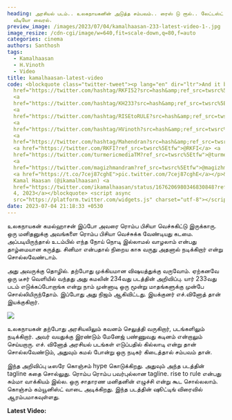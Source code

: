 ```yaml
---
heading: அரசியல் படம்.. உலகநாயகனின் அடுத்த சம்பவம்.. ரைஸ் டு ரூல்.. லேட்டஸ்ட்
  வீடியோ வைரல்.
preview_image: /images/2023/07/04/kamalhaasan-233-latest-video-1-.jpg
image_resize: /cdn-cgi/image/w=640,fit=scale-down,q=80,f=auto
categories: cinema
authors: Santhosh
tags:
  - Kamalhaasan
  - H.Vinoth
  - Video
title: kamalhaasan-latest-video
code: <blockquote class="twitter-tweet"><p lang="en" dir="ltr">And it begins…<a
  href="https://twitter.com/hashtag/RKFI52?src=hash&amp;ref_src=twsrc%5Etfw">#RKFI52</a>
  <a
  href="https://twitter.com/hashtag/KH233?src=hash&amp;ref_src=twsrc%5Etfw">#KH233</a><br>
  <a
  href="https://twitter.com/hashtag/RISEtoRULE?src=hash&amp;ref_src=twsrc%5Etfw">#RISEtoRULE</a>
  <a
  href="https://twitter.com/hashtag/HVinoth?src=hash&amp;ref_src=twsrc%5Etfw">#HVinoth</a>
  <a
  href="https://twitter.com/hashtag/Mahendran?src=hash&amp;ref_src=twsrc%5Etfw">#Mahendran</a>
  <a href="https://twitter.com/RKFI?ref_src=twsrc%5Etfw">@RKFI</a> <a
  href="https://twitter.com/turmericmediaTM?ref_src=twsrc%5Etfw">@turmericmediaTM</a>
  <a
  href="https://twitter.com/magizhmandram?ref_src=twsrc%5Etfw">@magizhmandram</a>
  <a href="https://t.co/7cej87cghE">pic.twitter.com/7cej87cghE</a></p>&mdash;
  Kamal Haasan (@ikamalhaasan) <a
  href="https://twitter.com/ikamalhaasan/status/1676206980346830848?ref_src=twsrc%5Etfw">July
  4, 2023</a></blockquote> <script async
  src="https://platform.twitter.com/widgets.js" charset="utf-8"></script>
date: 2023-07-04 21:18:33 +0530
---
```



உலகநாயகன் கமல்ஹாசன் இப்போ அவரை ரொம்ப பிசியா வெச்சுகிட்டு இருக்காரு. ஒரு மனிதனுக்கு அவங்களை ரொம்ப பிசியா வெச்சுக்க வேண்டியது கடமை. அப்படியிருந்தால் உடம்பில் எந்த நோய் நொடி இல்லாமல் வாழலாம் என்பது தாழ்மையான கருத்து. சினிமா என்பதால் நிறைய காசு வருது அதனால் நடிக்கிறார் என்று சொல்லவேண்டாம்.

அது அவருக்கு தொழில். தற்போது முக்கியமான விஷயத்துக்கு வருவோம். ஏற்கனவே ஒரு டீசர் வெளியில் வந்தது அது கமலின் 234வது படத்தின் அறிவிப்பு. யார் 233வது படம் எடுக்கப்போறாங்க என்று நாம் முன்னாடி ஒரு மூன்று மாதங்களுக்கு முன்பே சொல்லியிருந்தோம். இப்போது அது நிஜம் ஆகிவிட்டது. இயக்குனர் எச்.வினோத் தான் இயக்குகிறார்.

![](/images/2023/07/04/kamalhaasan-233-latest-video-2-.jpg)

உலகநாயகன் தற்போது அரசியலிலும் கவனம் செலுத்தி வருகிறார், படங்களிலும் நடிக்கிறார். அவர் வயதுக்கு இரண்டும் மேனேஜ் பண்ணுவது கடினம் என்றாலும் செய்யறாரு. எச். வினோத் அரசியல் படங்கள் எடுப்பதில் கில்லாடி என்று தான் சொல்லவேண்டும், அதுவும் கமல் போன்று ஒரு நடிகர் கிடைத்தால் சம்பவம் தான்.

இந்த அறிவிப்பு டீஸரே கொஞ்சம் hype கொடுக்கிறது. அதுவும் அந்த படத்தின் tagline கதை சொல்லுது. ரொம்ப ரொம்ப பவர்புல்லான tagline. rise to rule என்பது சும்மா வாக்கியம் இல்ல. ஒரு சாதாரண மனிதனின் எழுச்சி என்று கூட சொல்லலாம். கொஞ்சம் கம்யூனிஸ்ட் வாடை அடிக்கிறது. இந்த படத்தின் ஷூட்டிங் விரைவில் ஆரம்பமாகவுள்ளது.  

**Latest Video:**